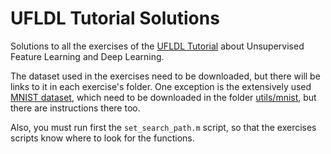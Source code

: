 UFLDL Tutorial Solutions
========================

Solutions to all the exercises of the [UFLDL Tutorial] about Unsupervised Feature Learning and Deep Learning.

The dataset used in the exercises need to be downloaded, but there will be links to it in each exercise's folder. One exception is the extensively used [MNIST dataset], which need to be downloaded in the folder [utils/mnist], but there are instructions there too.

Also, you must run first the `set_search_path.m` script, so that the exercises scripts know where to look for the functions.

[UFLDL Tutorial]: http://ufldl.stanford.edu/wiki/index.php/UFLDL_Tutorial
[exercises]: https://github.com/cloudwalkio/ufldl-tutorial/tree/master/exercises
[MNIST dataset]: http://yann.lecun.com/exdb/mnist/
[utils/mnist]: https://github.com/cloudwalkio/ufldl-tutorial/tree/master/utils/mnist
